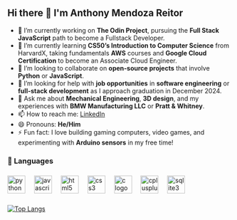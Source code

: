 ## Hi there 👋 I'm Anthony Mendoza Reitor

- 🔭 I’m currently working on **The Odin Project**, pursuing the **Full Stack JavaScript** path to become a Fullstack Developer.
- 🌱 I’m currently learning **CS50’s Introduction to Computer Science** from HarvardX, taking fundamentals **AWS** courses and **Google Cloud Certification** to become an Associate Cloud Engineer.
- 🔄 I’m looking to collaborate on **open-source projects** that involve **Python** or **JavaScript**.
- 🏁 I’m looking for help with **job opportunities** in **software engineering** or **full-stack development** as I approach graduation in December 2024.
- 💬 Ask me about **Mechanical Engineering**, **3D design**, and my experiences with **BMW Manufacturing LLC** or **Pratt & Whitney**.
- 📫 How to reach me: [LinkedIn](https://www.linkedin.com/in/anthonymendozareitor/)
- 😄 Pronouns: **He/Him**
- ⚡ Fun fact: I love building gaming computers, video games, and experimenting with **Arduino sensors** in my free time!

###

<h3 align="left">🧰 Languages</h3>

###

<div align="left">
  <img src="https://cdn.jsdelivr.net/gh/devicons/devicon/icons/python/python-original.svg" height="40" alt="python logo"  />
  <img width="12" />
  <img src="https://cdn.jsdelivr.net/gh/devicons/devicon/icons/javascript/javascript-original.svg" height="40" alt="javascript logo"  />
  <img width="12" />
  <img src="https://cdn.jsdelivr.net/gh/devicons/devicon/icons/html5/html5-original.svg" height="40" alt="html5 logo"  />
  <img width="12" />
  <img src="https://cdn.jsdelivr.net/gh/devicons/devicon/icons/css3/css3-original.svg" height="40" alt="css3 logo"  />
  <img width="12" />
  <img src="https://cdn.jsdelivr.net/gh/devicons/devicon/icons/c/c-original.svg" height="40" alt="c logo"  />
  <img width="12" />
  <img src="https://cdn.jsdelivr.net/gh/devicons/devicon/icons/cplusplus/cplusplus-original.svg" height="40" alt="cplusplus logo"  />
  <img width="12" />
  <img src="https://www.vectorlogo.zone/logos/sqlite/sqlite-ar21.svg" height="40" alt="sqlite3 logo" />
  <img width="12" />

###
[![Top Langs](https://github-readme-stats.vercel.app/api/top-langs/?username=Anthony-Mendoza-Reitor&layout=donut-vertical)](https://github.com/anuraghazra/github-readme-stats)

